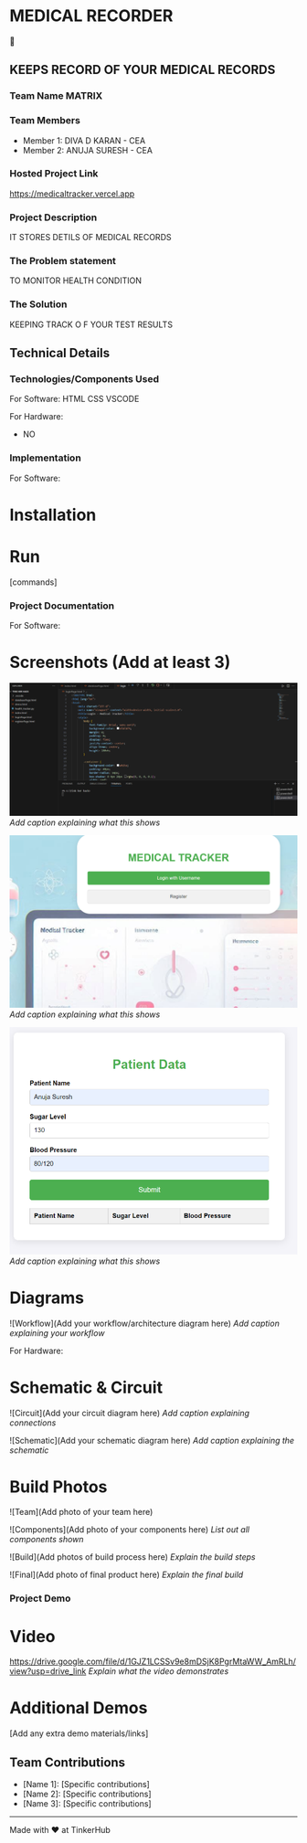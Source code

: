 # MEDICAL RECORDER
🎯


## KEEPS RECORD OF YOUR MEDICAL RECORDS
### Team Name MATRIX


### Team Members
- Member 1: DIVA D KARAN - CEA
- Member 2: ANUJA SURESH - CEA
  

### Hosted Project Link
https://medicaltracker.vercel.app


### Project Description
IT STORES DETILS OF MEDICAL RECORDS

### The Problem statement
TO MONITOR HEALTH CONDITION

### The Solution
KEEPING TRACK O F YOUR TEST RESULTS

## Technical Details
### Technologies/Components Used
For Software:
 HTML
 CSS
 VSCODE

For Hardware:
- NO

### Implementation
For Software:
# Installation


# Run
[commands]

### Project Documentation
For Software:

# Screenshots (Add at least 3)
![Screenshot1](med1.png)
*Add caption explaining what this shows*

![Screenshot2](med2.png)
*Add caption explaining what this shows*

![Screenshot3](med3.png)
*Add caption explaining what this shows*

# Diagrams
![Workflow](Add your workflow/architecture diagram here)
*Add caption explaining your workflow*

For Hardware:

# Schematic & Circuit
![Circuit](Add your circuit diagram here)
*Add caption explaining connections*

![Schematic](Add your schematic diagram here)
*Add caption explaining the schematic*

# Build Photos
![Team](Add photo of your team here)


![Components](Add photo of your components here)
*List out all components shown*

![Build](Add photos of build process here)
*Explain the build steps*

![Final](Add photo of final product here)
*Explain the final build*

### Project Demo
# Video
https://drive.google.com/file/d/1GJZ1LCSSv9e8mDSjK8PgrMtaWW_AmRLh/view?usp=drive_link
*Explain what the video demonstrates*

# Additional Demos
[Add any extra demo materials/links]

## Team Contributions
- [Name 1]: [Specific contributions]
- [Name 2]: [Specific contributions]
- [Name 3]: [Specific contributions]

---
Made with ❤️ at TinkerHub
